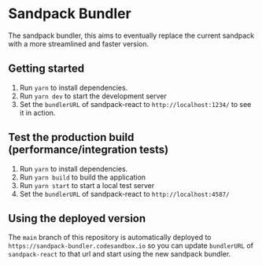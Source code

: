 # Sandpack Bundler

The sandpack bundler, this aims to eventually replace the current sandpack with a more streamlined and faster version.

## Getting started

1. Run `yarn` to install dependencies.
2. Run `yarn dev` to start the development server
3. Set the `bundlerURL` of sandpack-react to `http://localhost:1234/` to see it in action.

## Test the production build (performance/integration tests)

1. Run `yarn` to install dependencies.
2. Run `yarn build` to build the application
3. Run `yarn start` to start a local test server
4. Set the `bundlerURL` of sandpack-react to `http://localhost:4587/`

## Using the deployed version

The `main` branch of this repository is automatically deployed to `https://sandpack-bundler.codesandbox.io` so you can update `bundlerURL` of `sandpack-react` to that url and start using the new sandpack bundler.